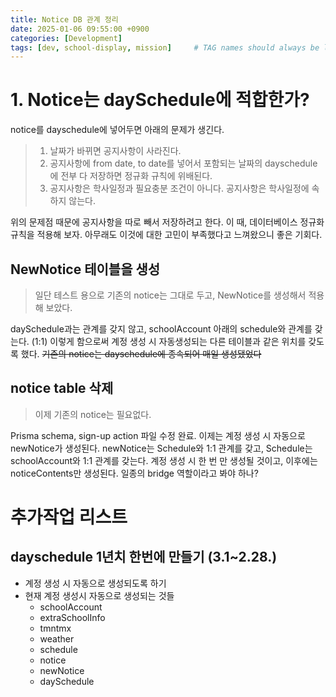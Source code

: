 ```yaml
---
title: Notice DB 관계 정리
date: 2025-01-06 09:55:00 +0900
categories: [Development]
tags: [dev, school-display, mission]     # TAG names should always be lowercase
---
```


# 1. Notice는 daySchedule에 적합한가?
notice를 dayschedule에 넣어두면 아래의 문제가 생긴다. 

> 1. 날짜가 바뀌면 공지사항이 사라진다.
> 2. 공지사항에 from date, to date를 넣어서 포함되는 날짜의 dayschedule에 전부 다 저장하면 정규화 규칙에 위배된다.
> 3. 공지사항은 학사일정과 필요충분 조건이 아니다. 공지사항은 학사일정에 속하지 않는다. 

위의 문제점 때문에 공지사항을 따로 빼서 저장하려고 한다. 이 때, 데이터베이스 정규화 규칙을 적용해 보자. 아무래도 이것에 대한 고민이 부족했다고 느껴왔으니 좋은 기회다.

## NewNotice 테이블을 생성
> 일단 테스트 용으로 기존의 notice는 그대로 두고, NewNotice를 생성해서 적용해 보았다.

daySchedule과는 관계를 갖지 않고, schoolAccount 아래의 schedule와 관계를 갖는다. (1:1) 이렇게 함으로써 계정 생성 시 자동생성되는 다른 테이블과 같은 위치를 갖도록 했다. ~~기존의 notice는 dayschedule에 종속되어 매일 생성됐었다~~

## notice table 삭제
> 이제 기존의 notice는 필요없다. 

Prisma schema, sign-up action 파일 수정 완료. 이제는 계정 생성 시 자동으로 newNotice가 생성된다. newNotice는 Schedule와 1:1 관계를 갖고, Schedule는 schoolAccount와 1:1 관계를 갖는다. 계정 생성 시 한 번 만 생성될 것이고, 이후에는 noticeContents만 생성된다. 일종의 bridge 역할이라고 봐야 하나?


# 추가작업 리스트
## dayschedule 1년치 한번에 만들기 (3.1~2.28.)
- 계정 생성 시 자동으로 생성되도록 하기
- 현재 계정 생성시 자동으로 생성되는 것들
  - schoolAccount
  - extraSchoolInfo
  - tmntmx
  - weather
  - schedule
  - notice
  - newNotice
  - daySchedule